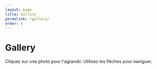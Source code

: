 ```yaml
---
layout: page
title: Gallery
permalink: /gallery/
order: 3
---
```


<div class="page">
  <h1 class="page-title">Gallery</h1>
  <p>Cliquez sur une photo pour l'agrandir. Utilisez les flèches pour naviguer.</p>

  <div id="gallery"></div>
</div>

<!-- Overlay pour mode agrandi -->
<div id="lightbox" style="display:none;">
  <span id="prev"><</span>
  <img id="lightbox-img" src="" alt="">
  <span id="next">></span>
</div>

<style>
  #gallery {
    display: grid;
    grid-template-columns: repeat(auto-fill, minmax(300px, 1fr));
    gap: 15px;
  }

  #gallery img {
    width: 100%;
    height: auto;
    box-shadow: 0 2px 8px rgba(0,0,0,0.2);
    cursor: pointer;
    transition: transform 0.3s ease;
  }

  /*#gallery img:hover {
    transform: scale(1.05);
  } */

  /* Lightbox overlay */
  #lightbox {
    position: fixed;
    top:0; left:0;
    width:100%; height:100%;
    background: rgba(0,0,0,0.9);
    display: flex;
    align-items: center;
    justify-content: center;
    z-index: 999;
  }

  #lightbox img {
    max-width: 90%;
    max-height: 80%;
    cursor: pointer;
  }

  #prev, #next {
    color: white;
    font-size: 2rem;
    position: absolute;
    top: 50%;
    transform: translateY(-50%);
    cursor: pointer;
    user-select: none;
    opacity: 0.7;
    transition: opacity 0.2s;
  }

  #prev:hover, #next:hover {
    opacity: 1;
  }

  #prev { left: 20px; }
  #next { right: 20px; }
</style>

<script>
  const FLICKR_ID = "203497831@N05"; // Remplace par ton NSID
  const url = `https://www.flickr.com/services/feeds/photos_public.gne?id=${FLICKR_ID}&format=json&nojsoncallback=1`;

  let photos = [];
  let currentIndex = 0;

  fetch(`https://api.allorigins.win/get?url=${encodeURIComponent(url)}`)
    .then(res => res.json())
    .then(data => {
      const feed = JSON.parse(data.contents);
      photos = feed.items.map(item => item.media.m.replace("_m","_b")); // grande version
      const container = document.getElementById("gallery");

      photos.forEach((src, index) => {
        const img = document.createElement("img");
        img.src = src;
        img.alt = `Photo ${index+1}`;
        img.addEventListener("click", () => openLightbox(index));
        container.appendChild(img);
      });
    });

  const lightbox = document.getElementById("lightbox");
  const lightboxImg = document.getElementById("lightbox-img");
  const prev = document.getElementById("prev");
  const next = document.getElementById("next");

  function openLightbox(index){
    currentIndex = index;
    lightboxImg.src = photos[currentIndex];
    lightbox.style.display = "flex";
  }

  function closeLightbox(){
    lightbox.style.display = "none";
  }

  function showPrev(){
    currentIndex = (currentIndex - 1 + photos.length) % photos.length;
    lightboxImg.src = photos[currentIndex];
  }

  function showNext(){
    currentIndex = (currentIndex + 1) % photos.length;
    lightboxImg.src = photos[currentIndex];
  }

  lightboxImg.addEventListener("click", closeLightbox);
  prev.addEventListener("click", showPrev);
  next.addEventListener("click", showNext);

  // Gestion clavier : flèches gauche/droite pour navigation, échap pour fermer
  document.addEventListener("keydown", e => {
    if(lightbox.style.display === "flex"){
      if(e.key === "ArrowLeft") showPrev();
      if(e.key === "ArrowRight") showNext();
      if(e.key === "Escape") closeLightbox();
    }
  });
</script>
